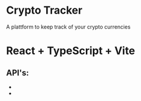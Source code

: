 # Crypto Tracker 
A plattform to keep track of your crypto currencies
# React + TypeScript + Vite

API's:
- 
-
-




